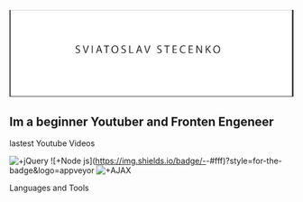 [![Header](https://raw.githubusercontent.com/kingcatttttt/kingcatttttt/11f086441d32937eb3cc6686fd43977a8cc2ccbb/asets/screen.png)](https://www.youtube.com/channel/UCYjQQb34u0c3E2Ez57WUp6g)

## Im a beginner Youtuber and Fronten Engeneer 

lastest Youtube Videos


![+jQuery](https://img.shields.io/badge/-<jQuery>-<COLOR>?style=for-the-badge&logo=appveyor)
![+Node js](https://img.shields.io/badge/-<Node js>-#fff)?style=for-the-badge&logo=appveyor
![+AJAX](https://img.shields.io/badge/-<AJAX>-#fff?style=for-the-badge&logo=appveyor)


Languages and Tools